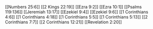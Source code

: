 [[Numbers 25:6]]
[[2 Kings 22:19]]
[[Ezra 9:2]]
[[Ezra 10:1]]
[[Psalms 119:136]]
[[Jeremiah 13:17]]
[[Ezekiel 9:4]]
[[Ezekiel 9:6]]
[[1 Corinthians 4:6]]
[[1 Corinthians 4:18]]
[[1 Corinthians 5:5]]
[[1 Corinthians 5:13]]
[[2 Corinthians 7:7]]
[[2 Corinthians 12:21]]
[[Revelation 2:20]]
